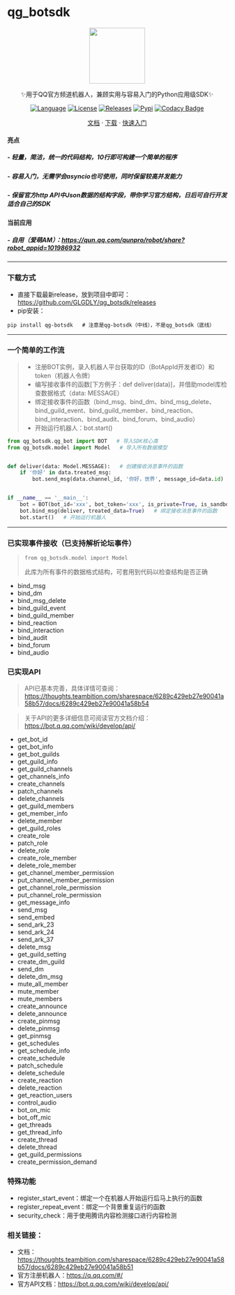 # qg_botsdk

<div align="center">
    
<img src="https://groupprohead.gtimg.cn/13887241636967950/40?t=1650772396134" width="128"/>

✨用于QQ官方频道机器人，兼顾实用与容易入门的Python应用级SDK✨

[![Language](https://img.shields.io/badge/language-python-green.svg?style=plastic)](https://www.python.org/)
[![License](https://img.shields.io/badge/license-MIT-orange.svg?style=plastic)](https://github.com/GLGDLY/qg_botsdk/blob/master/LICENSE)
[![Releases](https://img.shields.io/github/v/release/GLGDLY/qg_botsdk?style=plastic)](https://github.com/GLGDLY/qg_botsdk/releases)
[![Pypi](https://img.shields.io/pypi/dw/qg-botsdk?style=plastic&color=blue)](https://pypi.org/project/qg-botsdk/)
[![Codacy Badge](https://app.codacy.com/project/badge/Grade/f015549b3dba4602be2fe0f5d8b0a8d5)](https://www.codacy.com/gh/GLGDLY/qg_botsdk/dashboard?utm_source=github.com&utm_medium=referral&utm_content=GLGDLY/qg_botsdk&utm_campaign=Badge_Grade)

[文档](https://thoughts.teambition.com/sharespace/6289c429eb27e90041a58b57/docs/6289c429eb27e90041a58b51)
·
[下载](https://github.com/GLGDLY/qg_botsdk/releases)
·
[快速入门](https://thoughts.teambition.com/sharespace/6289c429eb27e90041a58b57/docs/6289c429eb27e90041a58b52)

</div>

#### 亮点

##### -   轻量，简洁，统一的代码结构，10行即可构建一个简单的程序

##### -   容易入门，无需学会asyncio也可使用，同时保留较高并发能力

##### -   保留官方http API中Json数据的结构字段，带你学习官方结构，日后可自行开发适合自己的SDK

#### 当前应用

##### - 自用（爱萌AM）：<https://qun.qq.com/qunpro/robot/share?robot_appid=101986932>

* * *

### 下载方式

-   直接下载最新release，放到项目中即可：<https://github.com/GLGDLY/qg_botsdk/releases>
-   pip安装：

```shell bash
pip install qg-botsdk   # 注意是qg-botsdk（中线），不是qg_botsdk（底线）
```

* * *

### 一个简单的工作流

> -   注册BOT实例，录入机器人平台获取的ID（BotAppId开发者ID）和token（机器人令牌）
> -   编写接收事件的函数[下方例子：def deliver(data)]，并借助model库检查数据格式（data: MESSAGE）
> -   绑定接收事件的函数（bind_msg、bind_dm、bind_msg_delete、bind_guild_event、bind_guild_member、bind_reaction、bind_interaction、bind_audit、bind_forum、bind_audio）
> -   开始运行机器人：bot.start()

```python
from qg_botsdk.qg_bot import BOT   # 导入SDK核心类
from qg_botsdk.model import Model   # 导入所有数据模型


def deliver(data: Model.MESSAGE):   # 创建接收消息事件的函数
    if '你好' in data.treated_msg:
        bot.send_msg(data.channel_id, '你好，世界', message_id=data.id)


if __name__ == '__main__':
    bot = BOT(bot_id='xxx', bot_token='xxx', is_private=True, is_sandbox=True)   # 实例化SDK核心类
    bot.bind_msg(deliver, treated_data=True)   # 绑定接收消息事件的函数
    bot.start()   # 开始运行机器人
```

* * *

### 已实现事件接收（已支持解析论坛事件）

> `from qg_botsdk.model import Model` 
>
> 此库为所有事件的数据格式结构，可套用到代码以检查结构是否正确

-   bind_msg
-   bind_dm
-   bind_msg_delete
-   bind_guild_event
-   bind_guild_member
-   bind_reaction
-   bind_interaction
-   bind_audit
-   bind_forum
-   bind_audio

### 已实现API

> API已基本完善，具体详情可查阅：<https://thoughts.teambition.com/sharespace/6289c429eb27e90041a58b57/docs/6289c429eb27e90041a58b54>

> 关于API的更多详细信息可阅读官方文档介绍：<https://bot.q.qq.com/wiki/develop/api/>

-   get_bot_id
-   get_bot_info
-   get_bot_guilds
-   get_guild_info
-   get_guild_channels
-   get_channels_info
-   create_channels
-   patch_channels
-   delete_channels
-   get_guild_members
-   get_member_info
-   delete_member
-   get_guild_roles
-   create_role
-   patch_role
-   delete_role
-   create_role_member
-   delete_role_member
-   get_channel_member_permission
-   put_channel_member_permission
-   get_channel_role_permission
-   put_channel_role_permission
-   get_message_info
-   send_msg
-   send_embed
-   send_ark_23
-   send_ark_24
-   send_ark_37
-   delete_msg
-   get_guild_setting
-   create_dm_guild
-   send_dm
-   delete_dm_msg
-   mute_all_member
-   mute_member
-   mute_members
-   create_announce
-   delete_announce
-   create_pinmsg
-   delete_pinmsg
-   get_pinmsg
-   get_schedules
-   get_schedule_info
-   create_schedule
-   patch_schedule
-   delete_schedule
-   create_reaction
-   delete_reaction
-   get_reaction_users
-   control_audio
-   bot_on_mic
-   bot_off_mic
-   get_threads
-   get_thread_info
-   create_thread
-   delete_thread
-   get_guild_permissions
-   create_permission_demand

### 特殊功能

-   register_start_event：绑定一个在机器人开始运行后马上执行的函数
-   register_repeat_event：绑定一个背景重复运行的函数
-   security_check：用于使用腾讯内容检测接口进行内容检测

### 相关链接：

-   文档：<https://thoughts.teambition.com/sharespace/6289c429eb27e90041a58b57/docs/6289c429eb27e90041a58b51>
-   官方注册机器人：<https://q.qq.com/#/>
-   官方API文档：<https://bot.q.qq.com/wiki/develop/api/>
